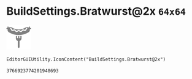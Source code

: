 # BuildSettings.Bratwurst@2x `64x64`
<img src="/img/BuildSettings.Bratwurst@2x.png" width=64 height=64>

``` CSharp
EditorGUIUtility.IconContent("BuildSettings.Bratwurst@2x")
```
```
3766923774201948693
```
